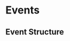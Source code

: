 # Events

## Event Structure

<api-schema openapi-path="../../openapi.yaml" name="Event"></api-schema>

